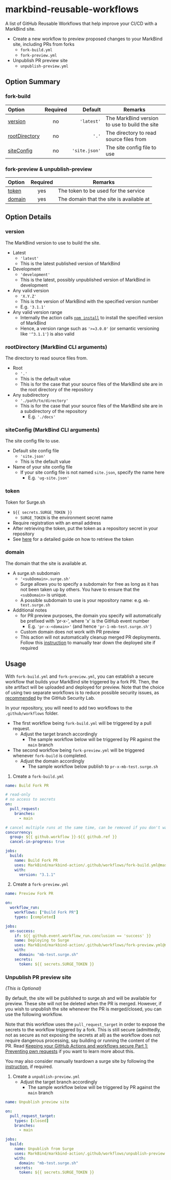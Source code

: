 # markbind-reusable-workflows

A list of GitHub Reusable Workflows that help improve your CI/CD with a MarkBind site.

- Create a new workflow to preview proposed changes to your MarkBind site, including PRs from forks
  - `fork-build.yml`
  - `fork-preview.yml`
- Unpublish PR preview site
  - `unpublish-preview.yml`

## Option Summary

### fork-build

Option                                                 | Required |                      Default | Remarks
:------------------------------------------------------|:--------:|-----------------------------:|----------------------------------------------
[version](#version)                                    |    no    |                   `'latest'` | The MarkBind version to use to build the site
[rootDirectory](#rootdirectory-markbind-cli-arguments) |    no    |                        `'.'` | The directory to read source files from
[siteConfig](#siteconfig-markbind-cli-arguments)       |    no    |                `'site.json'` | The site config file to use

### fork-preview & unpublish-preview

Option            | Required | Remarks
:-----------------|:--------:|-----------------------------------------
[token](#token)   |   yes    | The token to be used for the service
[domain](#domain) |   yes    | The domain that the site is available at

## Option Details

### version

The MarkBind version to use to build the site.

- Latest
  - `'latest'`
  - This is the latest published version of MarkBind
- Development
  - `'development'`
  - This is the latest, possibly unpublished version of MarkBind in development
- Any valid version
  - `'X.Y.Z'`
  - This is the version of MarkBind with the specified version number
  - E.g. `'3.1.1'`
- Any valid version range
  - Internally the action calls [`npm install`](https://docs.npmjs.com/cli/v6/commands/npm-install) to install the specified version of MarkBind
  - Hence, a version range such as `'>=3.0.0'` (or semantic versioning like `'^3.1.1'`) is also valid

### rootDirectory (MarkBind CLI arguments)

The directory to read source files from.

- Root
  - `'.'`
  - This is the default value
  - This is for the case that your source files of the MarkBind site are in the root directory of the repository
- Any subdirectory
  - `'./path/to/directory'`
  - This is for the case that your source files of the MarkBind site are in a subdirectory of the repository
    - E.g. `'./docs'`

### siteConfig (MarkBind CLI arguments)

The site config file to use.

- Default site config file
  - `'site.json'`
  - This is the default value
- Name of your site config file
  - If your site config file is not named `site.json`, specify the name here
    - E.g. `'ug-site.json'`

### token

Token for Surge.sh

- `${{ secrets.SURGE_TOKEN }}`
  - `SURGE_TOKEN` is the environment secret name
- Require registration with an email address
- After retrieving the token, put the token as a repository secret in your repository
- See [here](https://markbind.org/userGuide/deployingTheSite.html#previewing-prs-using-surge) for a detailed guide on how to retrieve the token

### domain

The domain that the site is available at.

- A surge.sh subdomain
  - `'<subDomain>.surge.sh'`
  - Surge allows you to specify a subdomain for free as long as it has not been taken up by others. You have to ensure that the `<subDomain>` is unique.
  - A possible subdomain to use is your repository name: e.g. `mb-test.surge.sh`
- Additional notes
  - for PR preview purposes, the domain you specify will automatically be prefixed with 'pr-x-', where 'x' is the GitHub event number
    - E.g. `'pr-x-<domain>'` (and hence `'pr-1-mb-test.surge.sh'`)
  - Custom domain does not work with PR preview
  - This action will not automatically cleanup merged PR deployments. Follow this [instruction](https://surge.sh/help/tearing-down-a-project) to manually tear down the deployed site if required

## Usage

With `fork-build.yml` and `fork-preview.yml`, you can establish a secure workflow that builds your MarkBind site triggered by a fork PR.
Then, the site artifact will be uploaded and deployed for preview. Note that the choice of using two separate workflows is to reduce possible security issues, as [recommended](https://securitylab.github.com/research/github-actions-preventing-pwn-requests/) by the GitHub Security Lab.

In your repository, you will need to add two workflows to the `.github/workflows` folder.

- The first workflow being `fork-build.yml` will be triggered by a pull request.
  - Adjust the target branch accordingly
    - The sample workflow below will be triggered by PR against the `main` branch
- The second workflow being `fork-preview.yml` will be triggered whenever `fork-build` is completed.
  - Adjust the domain accordingly
    - The sample workflow below publish to `pr-x-mb-test.surge.sh`

1. Create a `fork-build.yml`

```yaml
name: Build Fork PR

# read-only
# no access to secrets
on:
  pull_request:
    branches:
      - main

# cancel multiple runs at the same time, can be removed if you don't want it
concurrency: 
  group: ${{ github.workflow }}-${{ github.ref }}
  cancel-in-progress: true

jobs:
  build:
    name: Build Fork PR
    uses: MarkBind/markbind-action/.github/workflows/fork-build.yml@master
    with:
      version: "3.1.1"
```

2. Create a `fork-preview.yml`

```yaml
name: Preview Fork PR

on:
  workflow_run:
    workflows: ["Build Fork PR"]
    types: [completed]

jobs:
  on-success:
    if: ${{ github.event.workflow_run.conclusion == 'success' }}
    name: Deploying to Surge
    uses: MarkBind/markbind-action/.github/workflows/fork-preview.yml@master
    with:
      domain: "mb-test.surge.sh"
    secrets:
      token: ${{ secrets.SURGE_TOKEN }}
```

### Unpublish PR preview site

*(This is Optional)*

By default, the site will be published to surge.sh and will be available for preview. These site will not be deleted when the PR is merged. However, if you wish to unpublish the site whenever the PR is merged/closed, you can use the following workflow.

Note that this workflow uses the `pull_request_target` in order to expose the secrets to the workflow triggered by a fork. This is still secure (admittedly, not as secure as not exposing the secrets at all) as the workflow does not require dangerous processing, say building or running the content of the PR. Read [Keeping your GitHub Actions and workflows secure Part 1: Preventing pwn requests](https://securitylab.github.com/research/github-actions-preventing-pwn-requests/) if you want to learn more about this.

You may also consider manually teardown a surge site by following the [instruction](https://surge.sh/help/tearing-down-a-project), if required.

1. Create a `unpublish-preview.yml`
   - Adjust the target branch accordingly
      - The sample workflow below will be triggered by PR against the `main` branch

```yaml
name: Unpublish preview site

on:
  pull_request_target:
    types: [closed]
    branches:
      - main

jobs:
  build:
    name: Unpublish from Surge
    uses: MarkBind/markbind-action/.github/workflows/unpublish-preview.yml@master
    with:
      domain: "mb-test.surge.sh"
    secrets:
      token: ${{ secrets.SURGE_TOKEN }}
```
